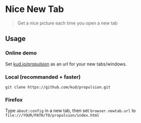 # Nice New Tab

> Get a nice picture each time you open a new tab

## Usage

### Online demo

Set [kud.io/propulsion](http://kud.io/propulsion/) as an url for your new tabs/windows.

### Local (recommanded + faster)

    git clone https://github.com/kud/propulsion.git

### Firefox

Type `about:config` in a new tab, then set `browser.newtab.url` to `file:///YOUR/PATH/TO/propulsion/index.html`
